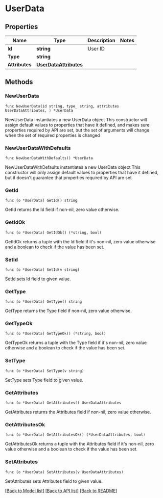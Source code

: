 # UserData

## Properties

Name | Type | Description | Notes
------------ | ------------- | ------------- | -------------
**Id** | **string** | User ID | 
**Type** | **string** |  | 
**Attributes** | [**UserDataAttributes**](UserDataAttributes.md) |  | 

## Methods

### NewUserData

`func NewUserData(id string, type_ string, attributes UserDataAttributes, ) *UserData`

NewUserData instantiates a new UserData object
This constructor will assign default values to properties that have it defined,
and makes sure properties required by API are set, but the set of arguments
will change when the set of required properties is changed

### NewUserDataWithDefaults

`func NewUserDataWithDefaults() *UserData`

NewUserDataWithDefaults instantiates a new UserData object
This constructor will only assign default values to properties that have it defined,
but it doesn't guarantee that properties required by API are set

### GetId

`func (o *UserData) GetId() string`

GetId returns the Id field if non-nil, zero value otherwise.

### GetIdOk

`func (o *UserData) GetIdOk() (*string, bool)`

GetIdOk returns a tuple with the Id field if it's non-nil, zero value otherwise
and a boolean to check if the value has been set.

### SetId

`func (o *UserData) SetId(v string)`

SetId sets Id field to given value.


### GetType

`func (o *UserData) GetType() string`

GetType returns the Type field if non-nil, zero value otherwise.

### GetTypeOk

`func (o *UserData) GetTypeOk() (*string, bool)`

GetTypeOk returns a tuple with the Type field if it's non-nil, zero value otherwise
and a boolean to check if the value has been set.

### SetType

`func (o *UserData) SetType(v string)`

SetType sets Type field to given value.


### GetAttributes

`func (o *UserData) GetAttributes() UserDataAttributes`

GetAttributes returns the Attributes field if non-nil, zero value otherwise.

### GetAttributesOk

`func (o *UserData) GetAttributesOk() (*UserDataAttributes, bool)`

GetAttributesOk returns a tuple with the Attributes field if it's non-nil, zero value otherwise
and a boolean to check if the value has been set.

### SetAttributes

`func (o *UserData) SetAttributes(v UserDataAttributes)`

SetAttributes sets Attributes field to given value.



[[Back to Model list]](../README.md#documentation-for-models) [[Back to API list]](../README.md#documentation-for-api-endpoints) [[Back to README]](../README.md)


